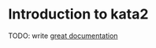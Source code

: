 # Introduction to kata2

TODO: write [great documentation](http://jacobian.org/writing/what-to-write/)
